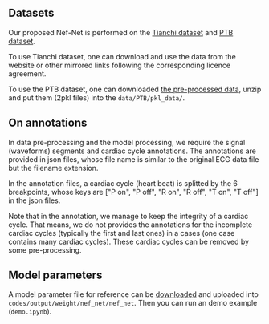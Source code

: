 ## Datasets

Our proposed Nef-Net is performed on the [Tianchi dataset](https://tianchi.aliyun.com/competition/entrance/231754/information) and [PTB dataset](https://www.physionet.org/content/ptbdb/1.0.0/).

To use Tianchi dataset, one can download and use the data from the website or other mirrored links following the corresponding licence agreement.

To use the PTB dataset, one can downloaded [the pre-processed data](https://drive.google.com/file/d/1S6gNrIjtFH0WGjgsmEHNr4OgtDy9L3dS/view?usp=sharing), unzip and put them (2pkl files) into the `data/PTB/pkl_data/`.

## On annotations

In data pre-processing and the model processing, we require the signal (waveforms) segments and cardiac cycle annotations. The annotations are provided in json files, whose file name is similar to the original ECG data file but the filename extension.

In the annotation files, a cardiac cycle (heart beat) is splitted by the 6 breakpoints, whose keys are ["P on", "P off", "R on", "R off", "T on", "T off"] in the json files.

Note that in the annotation, we manage to keep the integrity of a cardiac cycle. That means, we do not provides the annotations for the incomplete cardiac cycles (typically the first and last ones) in a cases (one case contains many cardiac cycles). These cardiac cycles can be removed by some pre-processing.

## Model parameters

A model parameter file for reference can be [downloaded](https://drive.google.com/file/d/1tMTY-6LOxt1gSIn4jCi1BDO3EfL6CeOe/view?usp=sharing) and uploaded into  `codes/output/weight/nef_net/nef_net`. Then you can run an demo example (`demo.ipynb`).
